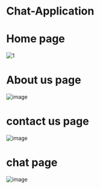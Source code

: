 # Chat-Application

# Home page



![1](https://user-images.githubusercontent.com/83951655/152011661-b4620d8a-33c9-4d80-aba9-30b07b08199e.PNG)

# About us page


![image](https://user-images.githubusercontent.com/83951655/152011808-bd273d49-b44e-4b6a-92c3-03ca9827b94a.png)

# contact us page


![image](https://user-images.githubusercontent.com/83951655/152011872-ad19fa32-3dbf-4a43-a0de-b89ae23408ed.png)


# chat page

![image](https://user-images.githubusercontent.com/83951655/152012857-392572ea-aad0-4b2c-a02c-d70297dd0ed4.png)


